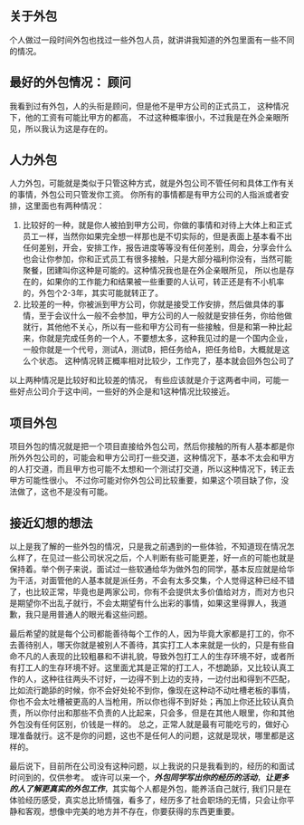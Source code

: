 ## 关于外包

个人做过一段时间外包也找过一些外包人员，就讲讲我知道的外包里面有一些不同的情况。


## 最好的外包情况： 顾问

我看到过有外包，人的头衔是顾问，但是他不是甲方公司的正式员工， 这种情况下，他的工资有可能比甲方的都高，
不过这种概率很小，不过我是在外企亲眼所见，所以我认为这是存在的。

## 人力外包

人力外包，可能就是类似于只管这种方式，就是外包公司不管任何和具体工作有关的事情，外包公司只管发你工资。
你所有的事情都是有甲方公司的人指派或者安排，这里面也有两种情况：
1.  比较好的一种，就是你人被拍到甲方公司，你做的事情和对待上大体上和正式员工一样，当然你如果完全想一样那也是不切实际的，但是表面上基本看不出任何差别，开会，安排工作，报告进度等等没有任何差别，周会，分享会什么也会让你参加，你和正式员工有很多接触，只是大部分福利你没有，当然可能聚餐，团建叫你这种是可能的。这种情况我也是在外企亲眼所见，
    所以也是存在的，如果你的工作能力和结果被一些重要的人认可，转正还是有不小机率的，外包个2-3年，其实可能就转正了。
2. 比较差的一种，你被派到甲方公司，你就是接受工作安排，然后做具体的事情，至于会议什么一般不会参加，甲方公司的人一般就是安排任务，你给他做就行，其他他不关心，所以有一些和甲方公司有一些接触，但是和第一种比起来，你就是完成任务的一个人，不要想太多，这种我见过的是一个国内企业，一般你就是一个代号，测试A，测试B，把任务给A，把任务给B，大概就是这么个状态。 这种情况转正概率相对比较少，工作完了，基本就会回外包公司了

以上两种情况是比较好和比较差的情况， 有些应该就是介于这两者中间，可能一些好点公司介于这中间，一些好的外企是和1这种情况比较接近。


## 项目外包

项目外包的情况就是把一个项目直接给外包公司，然后你接触的所有人基本都是你所外外包公司的，可能会和甲方公司打一些交道，这种情况下，基本不太会和甲方的人打交道，而且甲方也可能不太想和一个测试打交道，所以这种情况下，转正去甲方可能性很小。 不过你可能对你外包公司比较重要，如果这个项目缺了你，没法做了，这也不是没有可能。

## 接近幻想的想法

以上是我了解的一些外包的情况，只是我之前遇到的一些体验，不知道现在情况怎么样了，在见过一些公司状况之后，个人判断有些可能更差，好一点的可能也就是保持着。举个例子来说，面试过一些软通给华为做外包的同学，基本反应就是给华为干活，对面管他的人基本就是派任务，不会有太多交集，个人觉得这种已经不错了，也比较正常，毕竟也是两家公司，你有不会提供太多价值给对方，而对方也只是期望你不出乱子就行，不会太期望有什么出彩的事情，如果这里得罪人，我道歉，我只是用普通人的眼光看这些问题。

最后希望的就是每个公司都能善待每个工作的人，因为毕竟大家都是打工的，你不去善待别人，哪天你就是被别人不善待，其实打工人本来就是一伙的，只是有些自命不凡的人表现的比较粗暴和不讲礼貌，导致外包打工人的生存环境不好，或者所有打工人的生存环境不好。这里面尤其是正常的打工人，不想跪舔，又比较认真工作的人，这种往往两头不讨好，一边得不到上边的支持，一边付出和得到不匹配，比如流行跪舔的时候，你不会好处轮不到你，像现在这种动不动吐槽老板的事情，你也不会太吐槽被更高的人当枪用，所以你也得不到好处；再加上你还比较认真负责，所以你付出和那些不负责的人比起来，只会多，但是在其他人眼里，你和其他外包没有任何区别，价钱是一样的。 总之，正常人就是最有可能吃亏的，做好心理准备就行。这不是你的问题，这也不是任何人的问题，这就是现状，哪里都是这样的。

最后说下，目前所在公司没有这种问题，以上我说的只是我看到的，经历的和面试时问到的，仅供参考。 或许可以来一个，***外包同学写出你的经历的活动***，***让更多的人了解更真实的外包工作***，其实每个人都是外包，能养活自己就行, 我们只是在体验经历感受，真实总比矫情强，看多了，经历多了社会职场的无情，只会让你平静和客观，想像中完美的地方并不存在，你要获得的东西更重要。